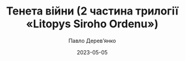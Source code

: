 ---
layout: default
modal-id: 32
date: 2023-05-05
title: Тенета війни (2 частина трилогії «Litopys Siroho Ordenu»)
author: Павло Дерев’янко
author_label: Автор
img: teneta-viyny-pavlo-derevyanko.jpg
alt: image-alt
project-date: 2020
category: Роман, Темне фентезі
description: "Рік 1854. Східна Європа палає війною: доки Польське королівство борониться від Османської імперії — завойовниці Кримського ханства і Об’єднаного Князівства, а Велика держава Литовська протистоїть навалі Північного Альянсу, лівобережжя Українського гетьманату загарбане Смарагдовою Ордою; Київ обложено військами безсмертного Темуджина. Попри всі знегоди лицарі Сірого Ордену досі живі…
Розірви проклятий сувій.
Відкинь клямри вовчого лицаря.
Пролий останні краплі крові та сліз, що обернуться блиском героїчних легенд."
---